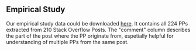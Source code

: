 ## Empirical Study
Our empirical study data could be downloaded [here](https://github.com/DLPerf/DLPerf.github.io/tree/main/empirical_study/empirical_study.csv).
It contains all 224 PPs extracted from 210 Stack Overflow Posts.
The "comment" column describes the part of the post where the PP originate from, espetially helpful for understanding of multiple PPs from the same post.
